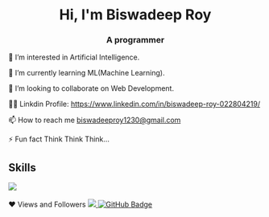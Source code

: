 <h1 align="center">Hi, I'm Biswadeep Roy</h1>
<h3 align="center">A programmer</h3>

👀 I’m interested in Artificial Intelligence.

🌱 I’m currently learning ML(Machine Learning).

💞️ I’m looking to collaborate on Web Development.

👨‍💻 Linkdin Profile: https://www.linkedin.com/in/biswadeep-roy-022804219/

📫 How to reach me biswadeeproy1230@gmail.com

⚡ Fun fact Think Think Think...

## Skills

  <a href="https://skillicons.dev" align="center">
    <img align="center" src="https://skillicons.dev/icons?i=react,aws,html,css,js,py,nodejs,vscode,git,bootstrap,php,express,mongodb,cpp,tensorflow" />
  </a>


<br/>
<br/>
❤ Views and Followers
<a href="https://github.com/Meghna-DAS/github-profile-views-counter">
<img src="https://komarev.com/ghpvc/?username=SubhamRaoniar28">
</a>
<a href="https://github.com/thebiebs?tab=followers"><img src="https://img.shields.io/github/followers/biswadeep-roy?label=Followers&style=social" alt="GitHub Badge"></a>



